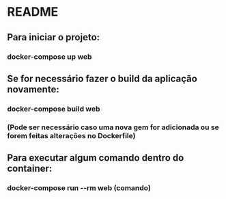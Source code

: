 # README

## Para iniciar o projeto:

### docker-compose up web

## Se for necessário fazer o build da aplicação novamente:

### docker-compose build web

### (Pode ser necessário caso uma nova gem for adicionada ou se forem feitas alterações no Dockerfile)

## Para executar algum comando dentro do container:

### docker-compose run --rm web (comando)